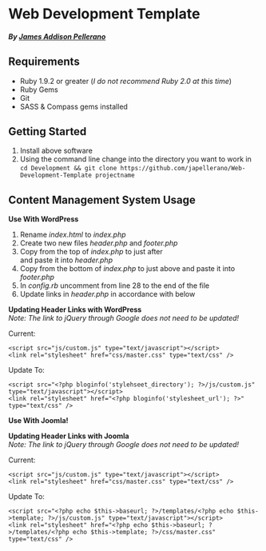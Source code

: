 Web Development Template
========================
##### By [James Addison Pellerano](http://jamespellerano.com/)

Requirements
------------

* Ruby 1.9.2 or greater (*I do not recommend Ruby 2.0 at this time*)
* Ruby Gems
* Git
* SASS & Compass gems installed

Getting Started 
----------------

1. Install above software
2. Using the command line change into the directory you want to work in
  `cd Development && git clone https://github.com/japellerano/Web-Development-Template projectname` 


Content Management System Usage
-------------------------------

**Use With WordPress**

1. Rename *index.html* to *index.php*
2. Create two new files *header.php* and *footer.php*
3. Copy from the top of *index.php* to just after *<div id="wrapper">* and paste it into *header.php*
4. Copy from the bottom of *index.php* to just above *<!-- Footer -->* and paste it into *footer.php*
5. In *config.rb* uncomment from line 28 to the end of the file
6. Update links in *header.php* in accordance with below


**Updating Header Links with WordPress**  
*Note: The link to jQuery through Google does not need to be updated!*

Current:
  
    <script src="js/custom.js" type="text/javascript"></script>
    <link rel="stylesheet" href="css/master.css" type="text/css" />
  
Update To:

    <script src="<?php bloginfo('stylehseet_directory'); ?>/js/custom.js" type="text/javascript"></script>
    <link rel="stylesheet" href="<?php bloginfo('stylesheet_url'); ?>" type="text/css" />

**Use With Joomla!**

**Updating Header Links with Joomla**  
*Note: The link to jQuery through Google does not need to be updated!*

Current:

    <script src="js/custom.js" type="text/javascript"></script>
    <link rel="stylesheet" href="css/master.css" type="text/css" />
    
Update To:

    <script src="<?php echo $this->baseurl; ?>/templates/<?php echo $this->template; ?>/js/custom.js" type="text/javascript"></script>
    <link rel="stylesheet" href="<?php echo $this->baseurl; ?>/templates/<?php echo $this->template; ?>/css/master.css" type="text/css" />